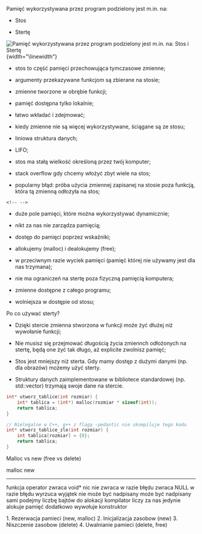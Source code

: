 Pamięć wykorzystywana przez program podzielony jest m.in. na:

-   Stos

-   Stertę

![Pamięć wykorzystywana przez program podzielony jest m.in. na: Stos i
Stertę](pamiec.png){width="\\linewidth"}

-   stos to część pamięci przechowująca tymczasowe zmienne;

-   argumenty przekazywane funkcjom są zbierane na stosie;

-   zmienne tworzone w obrębie funkcji;

-   pamięć dostępna tylko lokalnie;

-   łatwo wkładać i zdejmować;

-   kiedy zmienne nie są więcej wykorzystywane, ściągane są ze stosu;

-   liniowa struktura danych;

-   LIFO;

-   stos ma stałą wielkość określoną przez twój komputer;

-   stack overflow gdy chcemy włożyć zbyt wiele na stos;

-   popularny błąd: próba użycia zmiennej zapisanej na stosie poza
    funkcją, która tą zmienną odłożyła na stos;

```{=html}
<!-- -->
```
-   duże pole pamięci, które można wykorzystywać dynamicznie;

-   nikt za nas nie zarządza pamięcią;

-   dostęp do pamięci poprzez wskaźniki;

-   allokujemy (malloc) i dealokujemy (free);

-   w przeciwnym razie wyciek pamięci (pamięć której nie używamy jest
    dla nas trzymana);

-   nie ma ograniczeń na stertę poza fizyczną pamięcią komputera;

-   zmienne dostępne z całego programu;

-   wolniejsza w dostępie od stosu;

Po co używać sterty?

-   Dzięki stercie zmienna stworzona w funkcji może żyć dłużej niż
    wywołanie funkcji;

-   Nie musisz się przejmować długością życia zmiennch odłożonych na
    stertę, będą one żyć tak długo, aż explicite zwolnisz pamięć;

-   Stos jest mniejszy niż sterta. Gdy mamy dostęp z dużymi danymi (np.
    dla obrazów) możemy użyć sterty.

-   Struktury danych zaimplementowane w bibliotece standardowej (np.
    std::vector) trzymają swoje dane na stercie.

``` {.c++ language="C++"}
int* utworz_tablice(int rozmiar) {
    int* tablica = (int*) malloc(rozmiar * sizeof(int));
    return tablica;
}

// Nielegalne w C++, g++ z flagą -pedantic nie skompiluje tego kodu
int* utworz_tablice_zle(int rozmiar) {
    int tablica[rozmiar] = {0};
    return tablica;
}
```

Malloc vs new (free vs delete)

  malloc                                   new
  ---------------------------------------- --------------------------------
  funkcja                                  operator
  zwraca void\*                            nic nie zwraca
  w razie błędu zwraca NULL                w razie błędu wyrzuca wyjątek
  nie może być nadpisany                   może być nadpisany
  sami podejmy liczbę bajtów do alokacji   kompilator liczy za nas
  jedynie alokuje pamięć                   dodatkowo wywołuje konstruktor

1\. Rezerwacja pamieci (new, malloc) 2. Inicjalizacja zasobow (new) 3.
Niszczenie zasobow (delete) 4. Uwalnianie pamieci (delete, free)

